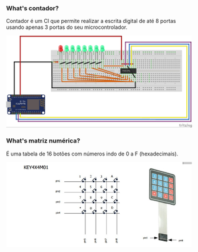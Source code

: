 ### What's contador?

  Contador é um CI que permite realizar a escrita digital de até 8 portas usando apenas 3 portas do seu microcontrolador.

  ![](https://github.com/CAS-IEEE-UFJF/IEEE_door_ufjf/blob/master/item_adicionais/contador/esquematico_IMG.jpg)

### What's matriz numérica?

  É uma tabela de 16 botões com números indo de 0 a F (hexadecimais).

  ![](https://github.com/CAS-IEEE-UFJF/IEEE_door_ufjf/blob/master/item_adicionais/matriz_numerica/ZRX_543.jpg)
